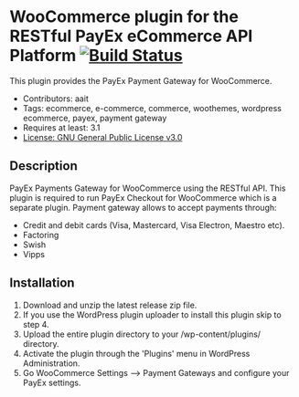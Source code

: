 # WooCommerce plugin for the RESTful PayEx eCommerce API Platform [![Build Status](https://travis-ci.org/PayEx/payex-woocommerce-payments.svg?branch=master)](https://travis-ci.org/PayEx/payex-woocommerce-payments)

This plugin provides the PayEx Payment Gateway for WooCommerce.

* Contributors: aait
* Tags: ecommerce, e-commerce, commerce, woothemes, wordpress ecommerce, payex, payment gateway
* Requires at least: 3.1
* [License: GNU General Public License v3.0](http://www.gnu.org/licenses/gpl-3.0.html)

## Description

PayEx Payments Gateway for WooCommerce using the RESTful API. This plugin is required to run PayEx Checkout for WooCommerce which is a separate plugin. Payment gateway allows to accept payments through:

* Credit and debit cards (Visa, Mastercard, Visa Electron, Maestro etc).
* Factoring
* Swish
* Vipps


## Installation


1. Download and unzip the latest release zip file.
2. If you use the WordPress plugin uploader to install this plugin skip to step 4.
3. Upload the entire plugin directory to your /wp-content/plugins/ directory.
4. Activate the plugin through the 'Plugins' menu in WordPress Administration.
5. Go WooCommerce Settings --> Payment Gateways and configure your PayEx settings.
